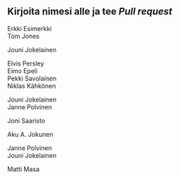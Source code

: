 ## Kirjoita nimesi alle ja tee *Pull request*  
Erkki Esimerkki  
Tom Jones  





Jouni Jokelainen  

Elvis Persley  
Eimo Epeli  
Pekki Savolainen  
Niklas Kähkönen  

Jouni Jokelainen  
Janne Polvinen  
  
  
  
  
  
  
  
  
Joni Saaristo   
  
  
Aku A. Jokunen






Janne Polvinen  
Jouni Jokelainen  


Matti Masa    


